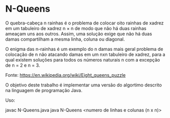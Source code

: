 # N-Queens

O quebra-cabeça n rainhas é o problema de colocar oito rainhas de xadrez em um tabuleiro de xadrez n × n de modo que não há duas rainhas ameaçam uns aos outros. Assim, uma solução exige que não há duas damas compartilham a mesma linha, coluna ou diagonal. 

O enigma das n-rainhas é um exemplo do n damas mais geral problema de colocação de n não atacando damas em um nxn tabuleiro de xadrez, para a qual existem soluções para todos os números naturais n com a excepção de n = 2 e n = 3.

Fonte: https://en.wikipedia.org/wiki/Eight_queens_puzzle

O objetivo deste trabalho é implementar uma versão do algortimo descrito na linguagem de programação Java.

Uso:

javac N-Queens.java
java N-Queens <numero de linhas e colunas (n x n)>


